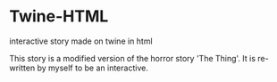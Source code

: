 # Twine-HTML
interactive story made on twine in html

This story is a modified version of the horror story 'The Thing'. It is re-written by myself to be an interactive.
